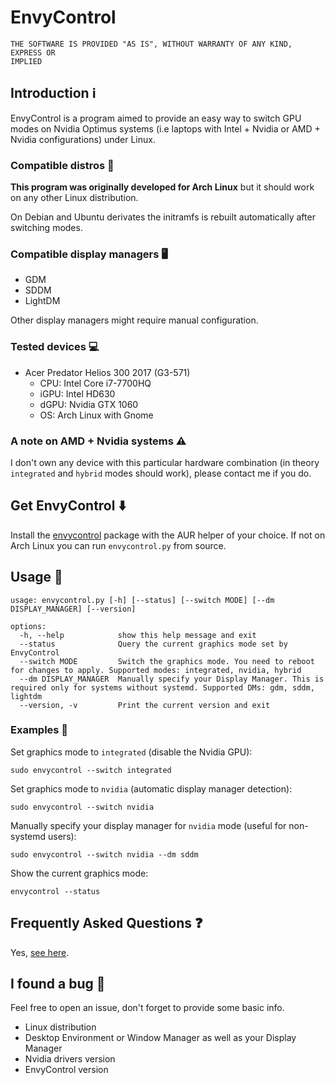 # EnvyControl

```
THE SOFTWARE IS PROVIDED "AS IS", WITHOUT WARRANTY OF ANY KIND, EXPRESS OR
IMPLIED
```

## Introduction ℹ️

EnvyControl is a program aimed to provide an easy way to switch GPU modes on Nvidia Optimus systems (i.e laptops with Intel + Nvidia or AMD + Nvidia configurations) under Linux.

### Compatible distros 🐧

**This program was originally developed for Arch Linux** but it should work on any other Linux distribution.

On Debian and Ubuntu derivates the initramfs is rebuilt automatically after switching modes.

### Compatible display managers 🖥

- GDM
- SDDM
- LightDM

Other display managers might require manual configuration.

### Tested devices 💻

- Acer Predator Helios 300 2017 (G3-571)
    - CPU: Intel Core i7-7700HQ
    - iGPU: Intel HD630
    - dGPU: Nvidia GTX 1060
    - OS: Arch Linux with Gnome

### A note on AMD + Nvidia systems ⚠️

I don't own any device with this particular hardware combination (in theory `integrated` and `hybrid` modes should work), please contact me if you do.

## Get EnvyControl ⬇️

Install the [envycontrol](https://aur.archlinux.org/packages/envycontrol/) package with the AUR helper of your choice. If not on Arch Linux you can run `envycontrol.py` from source.

## Usage 📖

```
usage: envycontrol.py [-h] [--status] [--switch MODE] [--dm DISPLAY_MANAGER] [--version]

options:
  -h, --help            show this help message and exit
  --status              Query the current graphics mode set by EnvyControl
  --switch MODE         Switch the graphics mode. You need to reboot for changes to apply. Supported modes: integrated, nvidia, hybrid
  --dm DISPLAY_MANAGER  Manually specify your Display Manager. This is required only for systems without systemd. Supported DMs: gdm, sddm, lightdm
  --version, -v         Print the current version and exit
```

### Examples 🚀

Set graphics mode to `integrated` (disable the Nvidia GPU):

```
sudo envycontrol --switch integrated
```

Set graphics mode to `nvidia` (automatic display manager detection):

```
sudo envycontrol --switch nvidia
```

Manually specify your display manager for `nvidia` mode (useful for non-systemd users):

```
sudo envycontrol --switch nvidia --dm sddm
```

Show the current graphics mode:

```
envycontrol --status
```

## Frequently Asked Questions ❓

Yes, [see here](https://github.com/geminis3/EnvyControl/wiki/Frequently-Asked-Questions).

## I found a bug 🐞

Feel free to open an issue, don't forget to provide some basic info.

- Linux distribution
- Desktop Environment or Window Manager as well as your Display Manager
- Nvidia drivers version
- EnvyControl version